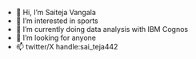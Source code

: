- 👋 Hi, I’m Saiteja Vangala
- 👀 I’m interested in sports
- 🌱 I’m currently doing data analysis with IBM Cognos
- 💞️ I’m looking for anyone 
- 📫 twitter/X handle:sai_teja442

<!---
timpu6640/timpu6640 is a ✨ special ✨ repository because its `README.md` (this file) appears on your GitHub profile.
You can click the Preview link to take a look at your changes.
--->
